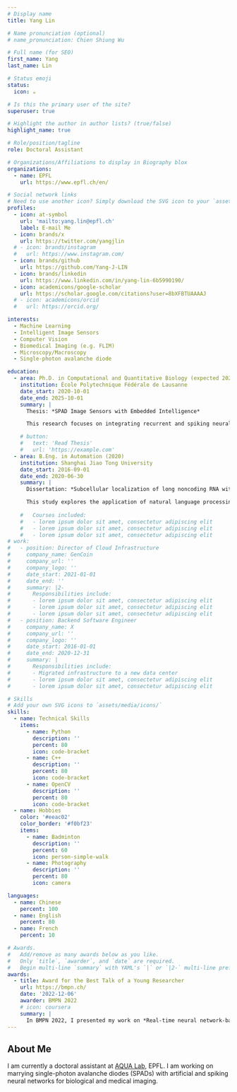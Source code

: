 ```yaml
---
# Display name
title: Yang Lin

# Name pronunciation (optional)
# name_pronunciation: Chien Shiung Wu

# Full name (for SEO)
first_name: Yang
last_name: Lin

# Status emoji
status:
  icon: ☕️

# Is this the primary user of the site?
superuser: true

# Highlight the author in author lists? (true/false)
highlight_name: true

# Role/position/tagline
role: Doctoral Assistant

# Organizations/Affiliations to display in Biography blox
organizations:
  - name: EPFL
    url: https://www.epfl.ch/en/

# Social network links
# Need to use another icon? Simply download the SVG icon to your `assets/media/icons/` folder.
profiles:
  - icon: at-symbol
    url: 'mailto:yang.lin@epfl.ch'
    label: E-mail Me
  - icon: brands/x
    url: https://twitter.com/yangjlin
  # - icon: brands/instagram
  #   url: https://www.instagram.com/
  - icon: brands/github
    url: https://github.com/Yang-J-LIN
  - icon: brands/linkedin
    url: https://www.linkedin.com/in/yang-lin-6b5990190/
  - icon: academicons/google-scholar
    url: https://scholar.google.com/citations?user=8bXFBTUAAAAJ
  # - icon: academicons/orcid
  #   url: https://orcid.org/

interests:
  - Machine Learning
  - Intelligent Image Sensors
  - Computer Vision
  - Biomedical Imaging (e.g. FLIM)
  - Microscopy/Macroscopy
  - Single-photon avalanche diode

education:
  - area: Ph.D. in Computational and Quantitative Biology (expected 2025)
    institution: École Polytechnique Fédérale de Lausanne
    date_start: 2020-10-01
    date_end: 2025-10-01
    summary: |
      Thesis: *SPAD Image Sensors with Embedded Intelligence*

      This research focuses on integrating recurrent and spiking neural networks within or near SPAD sensors to enable efficient, real-time, intelligent edge processing, especially for biomedical imaging. The work encompasses sensor IC design, processor architecture, FPGA implementation, software development, neural network training and evaluation, mathematical modeling, fluorescence lifetime imaging, and optical system setup. Supervisor: [Prof. Edoardo Charbon](https://people.epfl.ch/edoardo.charbon) and [Dr. Bruschini Claudio](https://people.epfl.ch/claudio.bruschini/).

    # button:
    #   text: 'Read Thesis'
    #   url: 'https://example.com'
  - area: B.Eng. in Automation (2020)
    institution: Shanghai Jiao Tong University
    date_start: 2016-09-01
    date_end: 2020-06-30
    summary: |
      Dissertation: *Subcellular localization of long noncoding RNA with interpretable deep learning*

      This study explores the application of natural language processing techniques to RNA sequences for predicting the subcellular localization of long noncoding RNAs. The [developed prediction software](http://www.csbio.sjtu.edu.cn/bioinf/lncLocator2/) is deployed on a server, providing biologists with accessible and reliable tools for analysis. Supervisors: [Prof. Hong-Bin Shen and Prof. Xiaoyong Pan](http://www.csbio.sjtu.edu.cn/)
      
    #   Courses included:
    #   - lorem ipsum dolor sit amet, consectetur adipiscing elit
    #   - lorem ipsum dolor sit amet, consectetur adipiscing elit
    #   - lorem ipsum dolor sit amet, consectetur adipiscing elit
# work:
#   - position: Director of Cloud Infrastructure
#     company_name: GenCoin
#     company_url: ''
#     company_logo: ''
#     date_start: 2021-01-01
#     date_end: ''
#     summary: |2-
#       Responsibilities include:
#       - lorem ipsum dolor sit amet, consectetur adipiscing elit
#       - lorem ipsum dolor sit amet, consectetur adipiscing elit
#       - lorem ipsum dolor sit amet, consectetur adipiscing elit
#   - position: Backend Software Engineer
#     company_name: X
#     company_url: ''
#     company_logo: ''
#     date_start: 2016-01-01
#     date_end: 2020-12-31
#     summary: |
#       Responsibilities include:
#       - Migrated infrastructure to a new data center
#       - lorem ipsum dolor sit amet, consectetur adipiscing elit
#       - lorem ipsum dolor sit amet, consectetur adipiscing elit

# Skills
# Add your own SVG icons to `assets/media/icons/`
skills:
  - name: Technical Skills
    items:
      - name: Python
        description: ''
        percent: 80
        icon: code-bracket
      - name: C++
        description: ''
        percent: 80
        icon: code-bracket
      - name: OpenCV
        description: ''
        percent: 80
        icon: code-bracket
  - name: Hobbies
    color: '#eeac02'
    color_border: '#f0bf23'
    items:
      - name: Badminton
        description: ''
        percent: 60
        icon: person-simple-walk
      - name: Photography
        description: ''
        percent: 80
        icon: camera

languages:
  - name: Chinese
    percent: 100
  - name: English
    percent: 80
  - name: French
    percent: 10

# Awards.
#   Add/remove as many awards below as you like.
#   Only `title`, `awarder`, and `date` are required.
#   Begin multi-line `summary` with YAML's `|` or `|2-` multi-line prefix and indent 2 spaces below.
awards:
  - title: Award for the Best Talk of a Young Researcher
    url: https://bmpn.ch/
    date: '2022-12-06'
    awarder: BMPN 2022
    # icon: coursera
    summary: |
      In BMPN 2022, I presented my work on *Real-time neural network-based fluorescence lifetime imaging with SPAD sensors*.
---
```


## About Me

I am currently a doctoral assistant at [AQUA Lab](https://www.epfl.ch/labs/aqua/), EPFL. I am working on marrying single-photon avalanche diodes (SPADs) with artificial and spiking neural networks for biological and medical imaging.
